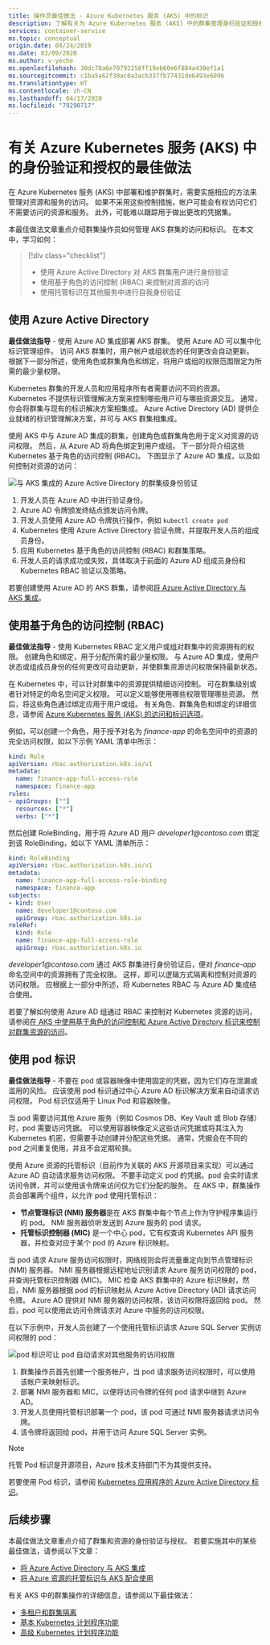 ```yaml
---
title: 操作员最佳做法 - Azure Kubernetes 服务 (AKS) 中的标识
description: 了解有关为 Azure Kubernetes 服务 (AKS) 中的群集管理身份验证和授权的群集操作员最佳做法
services: container-service
ms.topic: conceptual
origin.date: 04/24/2019
ms.date: 03/09/2020
ms.author: v-yeche
ms.openlocfilehash: 30dc78a6e70792258ff19eb60e6f884a430ef1a1
ms.sourcegitcommit: c1ba5a62f30ac0a3acb337fb77431de6493e6096
ms.translationtype: HT
ms.contentlocale: zh-CN
ms.lasthandoff: 04/17/2020
ms.locfileid: "79290717"
---
```

# <a name="best-practices-for-authentication-and-authorization-in-azure-kubernetes-service-aks"></a>有关 Azure Kubernetes 服务 (AKS) 中的身份验证和授权的最佳做法

在 Azure Kubernetes 服务 (AKS) 中部署和维护群集时，需要实施相应的方法来管理对资源和服务的访问。 如果不采用这些控制措施，帐户可能会有权访问它们不需要访问的资源和服务。 此外，可能难以跟踪用于做出更改的凭据集。

本最佳做法文章重点介绍群集操作员如何管理 AKS 群集的访问和标识。 在本文中，学习如何：

> [!div class="checklist"]
> * 使用 Azure Active Directory 对 AKS 群集用户进行身份验证
> * 使用基于角色的访问控制 (RBAC) 来控制对资源的访问
> * 使用托管标识在其他服务中进行自我身份验证

## <a name="use-azure-active-directory"></a>使用 Azure Active Directory

**最佳做法指导** - 使用 Azure AD 集成部署 AKS 群集。 使用 Azure AD 可以集中化标识管理组件。 访问 AKS 群集时，用户帐户或组状态的任何更改会自动更新。 根据下一部分所述，使用角色或群集角色和绑定，将用户或组的权限范围限定为所需的最少量权限。

Kubernetes 群集的开发人员和应用程序所有者需要访问不同的资源。 Kubernetes 不提供标识管理解决方案来控制哪些用户可与哪些资源交互。 通常，你会将群集与现有的标识解决方案相集成。 Azure Active Directory (AD) 提供企业就绪的标识管理解决方案，并可与 AKS 群集相集成。

使用 AKS 中与 Azure AD 集成的群集，创建角色或群集角色用于定义对资源的访问权限。   然后，从 Azure AD 将角色绑定到用户或组。  下一部分将介绍这些 Kubernetes 基于角色的访问控制 (RBAC)。 下图显示了 Azure AD 集成，以及如何控制对资源的访问：

![与 AKS 集成的 Azure Active Directory 的群集级身份验证](media/operator-best-practices-identity/cluster-level-authentication-flow.png)

1. 开发人员在 Azure AD 中进行验证身份。
1. Azure AD 令牌颁发终结点颁发访问令牌。
1. 开发人员使用 Azure AD 令牌执行操作，例如 `kubectl create pod`
1. Kubernetes 使用 Azure Active Directory 验证令牌，并提取开发人员的组成员身份。
1. 应用 Kubernetes 基于角色的访问控制 (RBAC) 和群集策略。
1. 开发人员的请求成功或失败，具体取决于前面的 Azure AD 组成员身份和 Kubernetes RBAC 验证以及策略。

若要创建使用 Azure AD 的 AKS 群集，请参阅[将 Azure Active Directory 与 AKS 集成][aks-aad]。

## <a name="use-role-based-access-controls-rbac"></a>使用基于角色的访问控制 (RBAC)

**最佳做法指导** - 使用 Kubernetes RBAC 定义用户或组对群集中的资源拥有的权限。 创建角色和绑定，用于分配所需的最少量权限。 与 Azure AD 集成，使用户状态或组成员身份的任何更改可自动更新，并使群集资源访问权限保持最新状态。

在 Kubernetes 中，可以针对群集中的资源提供精细访问控制。 可在群集级别或者针对特定的命名空间定义权限。 可以定义能够使用哪些权限管理哪些资源。 然后，将这些角色通过绑定应用于用户或组。 有关角色、群集角色和绑定的详细信息，请参阅 [Azure Kubernetes 服务 (AKS) 的访问和标识选项][aks-concepts-identity]。  

例如，可以创建一个角色，用于授予对名为 *finance-app* 的命名空间中的资源的完全访问权限，如以下示例 YAML 清单中所示：

```yaml
kind: Role
apiVersion: rbac.authorization.k8s.io/v1
metadata:
  name: finance-app-full-access-role
  namespace: finance-app
rules:
- apiGroups: [""]
  resources: ["*"]
  verbs: ["*"]
```

然后创建 RoleBinding，用于将 Azure AD 用户 *developer1\@contoso.com* 绑定到该 RoleBinding，如以下 YAML 清单所示：

```yaml
kind: RoleBinding
apiVersion: rbac.authorization.k8s.io/v1
metadata:
  name: finance-app-full-access-role-binding
  namespace: finance-app
subjects:
- kind: User
  name: developer1@contoso.com
  apiGroup: rbac.authorization.k8s.io
roleRef:
  kind: Role
  name: finance-app-full-access-role
  apiGroup: rbac.authorization.k8s.io
```

*developer1\@contoso.com* 通过 AKS 群集进行身份验证后，便对 *finance-app* 命名空间中的资源拥有了完全权限。 这样，即可以逻辑方式隔离和控制对资源的访问权限。 应根据上一部分中所述，将 Kubernetes RBAC 与 Azure AD 集成结合使用。

若要了解如何使用 Azure AD 组通过 RBAC 来控制对 Kubernetes 资源的访问，请参阅[在 AKS 中使用基于角色的访问控制和 Azure Active Directory 标识来控制对群集资源的访问][azure-ad-rbac]。

## <a name="use-pod-identities"></a>使用 pod 标识

**最佳做法指导** - 不要在 pod 或容器映像中使用固定的凭据，因为它们存在泄漏或滥用的风险。 应该使用 pod 标识通过中心 Azure AD 标识解决方案来自动请求访问权限。 Pod 标识仅适用于 Linux Pod 和容器映像。

当 pod 需要访问其他 Azure 服务（例如 Cosmos DB、Key Vault 或 Blob 存储）时，pod 需要访问凭据。 可以使用容器映像定义这些访问凭据或将其注入为 Kubernetes 机密，但需要手动创建并分配这些凭据。 通常，凭据会在不同的 pod 之间重复使用，并且不会定期轮换。

使用 Azure 资源的托管标识（目前作为关联的 AKS 开源项目来实现）可以通过 Azure AD 自动请求服务访问权限。 不要手动定义 pod 的凭据。pod 会实时请求访问令牌，并可以使用该令牌来访问仅为它们分配的服务。 在 AKS 中，群集操作员会部署两个组件，以允许 pod 使用托管标识：

* **节点管理标识 (NMI) 服务器**是在 AKS 群集中每个节点上作为守护程序集运行的 pod。 NMI 服务器侦听发送到 Azure 服务的 pod 请求。
* **托管标识控制器 (MIC)** 是一个中心 pod，它有权查询 Kubernetes API 服务器，并检查对应于某个 pod 的 Azure 标识映射。

当 pod 请求 Azure 服务访问权限时，网络规则会将流量重定向到节点管理标识 (NMI) 服务器。 NMI 服务器根据远程地址识别请求 Azure 服务访问权限的 pod，并查询托管标识控制器 (MIC)。 MIC 检查 AKS 群集中的 Azure 标识映射，然后，NMI 服务器根据 pod 的标识映射从 Azure Active Directory (AD) 请求访问令牌。 Azure AD 提供对 NMI 服务器的访问权限，该访问权限将返回给 pod。 然后，pod 可以使用此访问令牌请求对 Azure 中服务的访问权限。

在以下示例中，开发人员创建了一个使用托管标识请求 Azure SQL Server 实例访问权限的 pod：

![pod 标识可让 pod 自动请求对其他服务的访问权限](media/operator-best-practices-identity/pod-identities.png)

1. 群集操作员首先创建一个服务帐户，当 pod 请求服务访问权限时，可以使用该帐户来映射标识。
1. 部署 NMI 服务器和 MIC，以便将访问令牌的任何 pod 请求中继到 Azure AD。
1. 开发人员使用托管标识部署一个 pod，该 pod 可通过 NMI 服务器请求访问令牌。
1. 该令牌将返回给 pod，并用于访问 Azure SQL Server 实例。

> [!NOTE]
> 托管 Pod 标识是开源项目，Azure 技术支持部门不为其提供支持。

若要使用 Pod 标识，请参阅 [Kubernetes 应用程序的 Azure Active Directory 标识][aad-pod-identity]。

## <a name="next-steps"></a>后续步骤

本最佳做法文章重点介绍了群集和资源的身份验证与授权。 若要实施其中的某些最佳做法，请参阅以下文章：

* [将 Azure Active Directory 与 AKS 集成][aks-aad]
* [将 Azure 资源的托管标识与 AKS 配合使用][aad-pod-identity]

有关 AKS 中的群集操作的详细信息，请参阅以下最佳做法：

* [多租户和群集隔离][aks-best-practices-cluster-isolation]
* [基本 Kubernetes 计划程序功能][aks-best-practices-scheduler]
* [高级 Kubernetes 计划程序功能][aks-best-practices-advanced-scheduler]

<!-- EXTERNAL LINKS -->

[aad-pod-identity]: https://github.com/Azure/aad-pod-identity

<!-- INTERNAL LINKS -->

[aks-concepts-identity]: concepts-identity.md
[aks-aad]: azure-ad-integration-cli.md

<!--Not Available on [managed-identities:]: ../active-directory/managed-identities-azure-resources/overview.md-->

[aks-best-practices-scheduler]: operator-best-practices-scheduler.md
[aks-best-practices-advanced-scheduler]: operator-best-practices-advanced-scheduler.md
[aks-best-practices-cluster-isolation]: operator-best-practices-cluster-isolation.md
[azure-ad-rbac]: azure-ad-rbac.md

<!-- Update_Description: update meta properties, wording update, update link -->